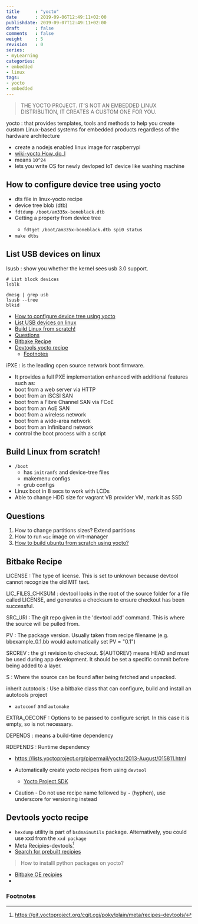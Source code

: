 ```yaml
---
title      : "yocto"
date       : 2019-09-06T12:49:11+02:00
publishdate: 2019-09-07T12:49:11+02:00
draft      : false
comments   : false
weight     : 5
revision   : 0
series:
- myLearning
categories:
- embedded
- linux
tags:
- yocto
- embedded
---
```


> THE YOCTO PROJECT.  IT'S NOT AN EMBEDDED LINUX DISTRIBUTION, IT CREATES A CUSTOM ONE FOR YOU.

yocto
: that provides templates, tools and methods to help you create custom Linux-based systems for embedded products regardless of the hardware architecture
* create a nodejs enabled linux image for raspberrypi
* [wiki-yocto How_do_I](https://wiki.yoctoproject.org/wiki/How_do_I)
* means `10^24`
* lets you write OS for newly devloped IoT device like washing machine

## How to configure device tree using yocto

- dts file in linux-yocto recipe
- device tree blob (dtb)
- `fdtdump /boot/am335x-boneblack.dtb`
- Getting a property from device tree <key> <property>
  - `fdtget /boot/am335x-boneblack.dtb spi0 status`
- `make dtbs`

## List USB devices on linux

lsusb
: show you whether the kernel sees usb 3.0 support.

```
# List block devices
lsblk

dmesg | grep usb
lsusb --tree
blkid
```
- [How to configure device tree using yocto](#how-to-configure-device-tree-using-yocto)
- [List USB devices on linux](#list-usb-devices-on-linux)
- [Build Linux from scratch!](#build-linux-from-scratch)
- [Questions](#questions)
- [Bitbake Recipe](#bitbake-recipe)
- [Devtools yocto recipe](#devtools-yocto-recipe)
  - [Footnotes](#footnotes)

iPXE
: is the leading open source network boot firmware.
* It provides a full PXE implementation enhanced with additional features such as:
* boot from a web server via HTTP
* boot from an iSCSI SAN
* boot from a Fibre Channel SAN via FCoE
* boot from an AoE SAN
* boot from a wireless network
* boot from a wide-area network
* boot from an Infiniband network
* control the boot process with a script

## Build Linux from scratch!

* `/boot`
  * has `initramfs` and device-tree files
  * makemenu configs
  * grub configs
* Linux boot in 8 secs to work with LCDs
* Able to change HDD size for vagrant VB provider VM, mark it as SSD

## Questions

1. How to change partitions sizes? Extend partitions
2. How to run `wic` image on virt-manager
3. [How to build ubuntu from scratch using yocto?](https://stackoverflow.com/questions/46725208/yocto-how-to-create-a-basic-ubuntu-16-04-linux)

## Bitbake Recipe

LICENSE
: The type of license. This is set to unknown because devtool cannot recognize the old MIT text.

LIC_FILES_CHKSUM
: devtool looks in the root of the source folder for a file called LICENSE, and generates a checksum to ensure checkout has been successful.

SRC_URI
: The git repo given in the 'devtool add' command. This is where the source will be pulled from.

PV
: The package version. Usually taken from recipe filename (e.g. bbexample_0.1.bb would automatically set PV = "0.1")

SRCREV
: the git revision to checkout. ${AUTOREV} means HEAD and must be used during app development. It should be set a specific commit before being added to a layer.

S
: Where the source can be found after being fetched and unpacked.

inherit autotools
: Use a bitbake class that can configure, build and install an autotools project
* `autoconf` and `automake`

EXTRA_OECONF
: Options to be passed to configure script. In this case it is empty, so is not necessary.

DEPENDS
:  means a build-time dependency

RDEPENDS
: Runtime dependency
* https://lists.yoctoproject.org/pipermail/yocto/2013-August/015811.html

* Automatically create yocto recipes from using `devtool`
  * [Yocto Project SDK](https://www.yoctoproject.org/docs/2.8/sdk-manual/sdk-manual.html#sdk-installing-the-extensible-sdk)
* Caution - Do not use recipe name followed by `-` (hyphen), use underscore for versioning instead

## Devtools yocto recipe

* `hexdump` utility is part of `bsdmainutils` package. Alternatively, you could use xxd from the `xxd package`
* Meta Recipies-devtools[^2]
* [Search for prebuilt recipies](http://layers.openembedded.org/layerindex/branch/master/layer/meta-oe/)

> How to installl python packages on yocto?

* [Bitbake OE recipies](http://git.openembedded.org/meta-openembedded/tree/meta-python/recipes-devtools/python)
* 




### Footnotes

[^1]: https://www.kernel.org/doc/Documentation/filesystems/ramfs-rootfs-initramfs.txt
[^2]: https://git.yoctoproject.org/cgit.cgi/poky/plain/meta/recipes-devtools/
